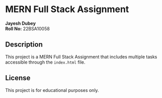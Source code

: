 # MERN Full Stack Assignment

**Jayesh Dubey**  
**Roll No:** 22BSA10058

## Description
This project is a MERN Full Stack Assignment that includes multiple tasks accessible through the `index.html` file.

## License
This project is for educational purposes only.

